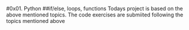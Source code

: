 #0x01. Python
##if/else, loops, functions
Todays project is based on the above mentioned topics.
The code exercises are submiited following the topics mentioned above
